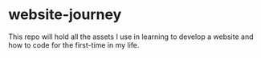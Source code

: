 # website-journey
This repo will hold all the assets I use in learning to develop a website and how to code for the first-time in my life.
